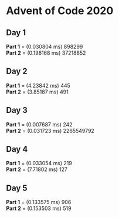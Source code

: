 # Advent of Code 2020

## Day 1
**Part 1** = (0.030804 ms) 898299 <br />
**Part 2** = (0.198168 ms) 37218852 <br />

## Day 2
**Part 1** = (4.23842 ms) 445 <br />
**Part 2** = (3.85187 ms) 491 <br />

## Day 3
**Part 1** = (0.007687 ms) 242 <br />
**Part 2** = (0.031723 ms) 2265549792 <br />

## Day 4
**Part 1** = (0.033054 ms) 219 <br />
**Part 2** = (7.71802 ms) 127 <br />

## Day 5
**Part 1** = (0.133575 ms) 906 <br />
**Part 2** = (0.153503 ms) 519 <br />

